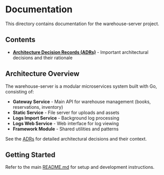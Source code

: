 # Documentation

This directory contains documentation for the warehouse-server project.

## Contents

- **[Architecture Decision Records (ADRs)](adr/)** - Important architectural decisions and their rationale

## Architecture Overview

The warehouse-server is a modular microservices system built with Go, consisting of:

- **Gateway Service** - Main API for warehouse management (books, reservations, inventory)
- **Static Service** - File server for uploads and assets
- **Logs Import Service** - Background log processing
- **Logs Web Service** - Web interface for log viewing  
- **Framework Module** - Shared utilities and patterns

See the [ADRs](adr/) for detailed architectural decisions and their context.

## Getting Started

Refer to the main [README.md](../README.md) for setup and development instructions.